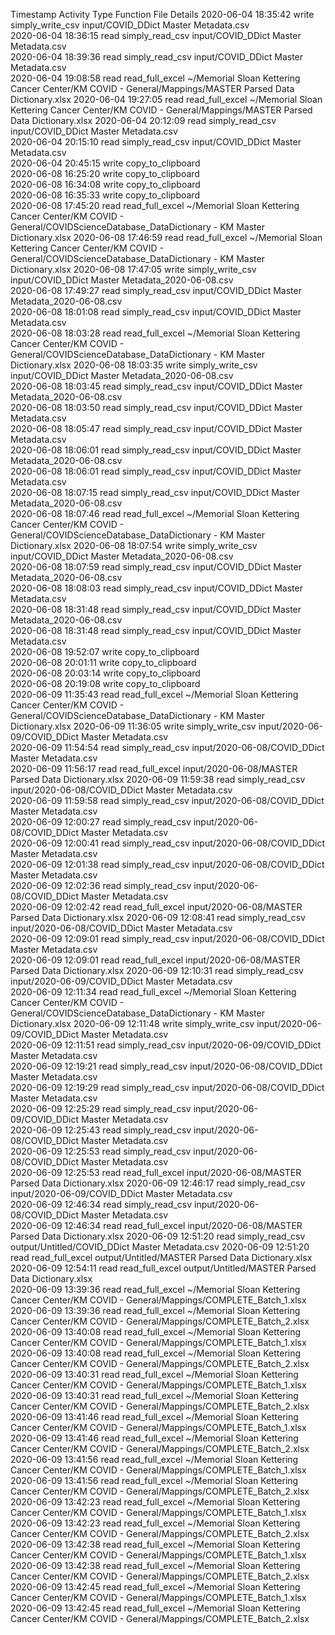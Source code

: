 Timestamp	Activity Type	Function	File	Details
2020-06-04 18:35:42	write	simply_write_csv	input/COVID_DDict Master Metadata.csv	
2020-06-04 18:36:15	read	simply_read_csv	input/COVID_DDict Master Metadata.csv	
2020-06-04 18:39:36	read	simply_read_csv	input/COVID_DDict Master Metadata.csv	
2020-06-04 19:08:58	read	read_full_excel	~/Memorial Sloan Kettering Cancer Center/KM COVID - General/Mappings/MASTER Parsed Data Dictionary.xlsx	
2020-06-04 19:27:05	read	read_full_excel	~/Memorial Sloan Kettering Cancer Center/KM COVID - General/Mappings/MASTER Parsed Data Dictionary.xlsx	
2020-06-04 20:12:09	read	simply_read_csv	input/COVID_DDict Master Metadata.csv	
2020-06-04 20:15:10	read	simply_read_csv	input/COVID_DDict Master Metadata.csv	
2020-06-04 20:45:15	write	copy_to_clipboard		
2020-06-08 16:25:20	write	copy_to_clipboard		
2020-06-08 16:34:08	write	copy_to_clipboard		
2020-06-08 16:35:33	write	copy_to_clipboard		
2020-06-08 17:45:20	read	read_full_excel	~/Memorial Sloan Kettering Cancer Center/KM COVID - General/COVIDScienceDatabase_DataDictionary - KM Master Dictionary.xlsx	
2020-06-08 17:46:59	read	read_full_excel	~/Memorial Sloan Kettering Cancer Center/KM COVID - General/COVIDScienceDatabase_DataDictionary - KM Master Dictionary.xlsx	
2020-06-08 17:47:05	write	simply_write_csv	input/COVID_DDict Master Metadata_2020-06-08.csv	
2020-06-08 17:49:27	read	simply_read_csv	input/COVID_DDict Master Metadata_2020-06-08.csv	
2020-06-08 18:01:08	read	simply_read_csv	input/COVID_DDict Master Metadata.csv	
2020-06-08 18:03:28	read	read_full_excel	~/Memorial Sloan Kettering Cancer Center/KM COVID - General/COVIDScienceDatabase_DataDictionary - KM Master Dictionary.xlsx	
2020-06-08 18:03:35	write	simply_write_csv	input/COVID_DDict Master Metadata_2020-06-08.csv	
2020-06-08 18:03:45	read	simply_read_csv	input/COVID_DDict Master Metadata_2020-06-08.csv	
2020-06-08 18:03:50	read	simply_read_csv	input/COVID_DDict Master Metadata.csv	
2020-06-08 18:05:47	read	simply_read_csv	input/COVID_DDict Master Metadata.csv	
2020-06-08 18:06:01	read	simply_read_csv	input/COVID_DDict Master Metadata_2020-06-08.csv	
2020-06-08 18:06:01	read	simply_read_csv	input/COVID_DDict Master Metadata.csv	
2020-06-08 18:07:15	read	simply_read_csv	input/COVID_DDict Master Metadata_2020-06-08.csv	
2020-06-08 18:07:46	read	read_full_excel	~/Memorial Sloan Kettering Cancer Center/KM COVID - General/COVIDScienceDatabase_DataDictionary - KM Master Dictionary.xlsx	
2020-06-08 18:07:54	write	simply_write_csv	input/COVID_DDict Master Metadata_2020-06-08.csv	
2020-06-08 18:07:59	read	simply_read_csv	input/COVID_DDict Master Metadata_2020-06-08.csv	
2020-06-08 18:08:03	read	simply_read_csv	input/COVID_DDict Master Metadata.csv	
2020-06-08 18:31:48	read	simply_read_csv	input/COVID_DDict Master Metadata_2020-06-08.csv	
2020-06-08 18:31:48	read	simply_read_csv	input/COVID_DDict Master Metadata.csv	
2020-06-08 19:52:07	write	copy_to_clipboard		
2020-06-08 20:01:11	write	copy_to_clipboard		
2020-06-08 20:03:14	write	copy_to_clipboard		
2020-06-08 20:19:08	write	copy_to_clipboard		
2020-06-09 11:35:43	read	read_full_excel	~/Memorial Sloan Kettering Cancer Center/KM COVID - General/COVIDScienceDatabase_DataDictionary - KM Master Dictionary.xlsx	
2020-06-09 11:36:05	write	simply_write_csv	input/2020-06-09/COVID_DDict Master Metadata.csv	
2020-06-09 11:54:54	read	simply_read_csv	input/2020-06-08/COVID_DDict Master Metadata.csv	
2020-06-09 11:56:17	read	read_full_excel	input/2020-06-08/MASTER Parsed Data Dictionary.xlsx	
2020-06-09 11:59:38	read	simply_read_csv	input/2020-06-08/COVID_DDict Master Metadata.csv	
2020-06-09 11:59:58	read	simply_read_csv	input/2020-06-08/COVID_DDict Master Metadata.csv	
2020-06-09 12:00:27	read	simply_read_csv	input/2020-06-08/COVID_DDict Master Metadata.csv	
2020-06-09 12:00:41	read	simply_read_csv	input/2020-06-08/COVID_DDict Master Metadata.csv	
2020-06-09 12:01:38	read	simply_read_csv	input/2020-06-08/COVID_DDict Master Metadata.csv	
2020-06-09 12:02:36	read	simply_read_csv	input/2020-06-08/COVID_DDict Master Metadata.csv	
2020-06-09 12:02:42	read	read_full_excel	input/2020-06-08/MASTER Parsed Data Dictionary.xlsx	
2020-06-09 12:08:41	read	simply_read_csv	input/2020-06-08/COVID_DDict Master Metadata.csv	
2020-06-09 12:09:01	read	simply_read_csv	input/2020-06-08/COVID_DDict Master Metadata.csv	
2020-06-09 12:09:01	read	read_full_excel	input/2020-06-08/MASTER Parsed Data Dictionary.xlsx	
2020-06-09 12:10:31	read	simply_read_csv	input/2020-06-09/COVID_DDict Master Metadata.csv	
2020-06-09 12:11:34	read	read_full_excel	~/Memorial Sloan Kettering Cancer Center/KM COVID - General/COVIDScienceDatabase_DataDictionary - KM Master Dictionary.xlsx	
2020-06-09 12:11:48	write	simply_write_csv	input/2020-06-09/COVID_DDict Master Metadata.csv	
2020-06-09 12:11:51	read	simply_read_csv	input/2020-06-09/COVID_DDict Master Metadata.csv	
2020-06-09 12:19:21	read	simply_read_csv	input/2020-06-08/COVID_DDict Master Metadata.csv	
2020-06-09 12:19:29	read	simply_read_csv	input/2020-06-08/COVID_DDict Master Metadata.csv	
2020-06-09 12:25:29	read	simply_read_csv	input/2020-06-09/COVID_DDict Master Metadata.csv	
2020-06-09 12:25:43	read	simply_read_csv	input/2020-06-08/COVID_DDict Master Metadata.csv	
2020-06-09 12:25:53	read	simply_read_csv	input/2020-06-08/COVID_DDict Master Metadata.csv	
2020-06-09 12:25:53	read	read_full_excel	input/2020-06-08/MASTER Parsed Data Dictionary.xlsx	
2020-06-09 12:46:17	read	simply_read_csv	input/2020-06-09/COVID_DDict Master Metadata.csv	
2020-06-09 12:46:34	read	simply_read_csv	input/2020-06-08/COVID_DDict Master Metadata.csv	
2020-06-09 12:46:34	read	read_full_excel	input/2020-06-08/MASTER Parsed Data Dictionary.xlsx	
2020-06-09 12:51:20	read	simply_read_csv	output/Untitled/COVID_DDict Master Metadata.csv	
2020-06-09 12:51:20	read	read_full_excel	output/Untitled/MASTER Parsed Data Dictionary.xlsx	
2020-06-09 12:54:11	read	read_full_excel	output/Untitled/MASTER Parsed Data Dictionary.xlsx	
2020-06-09 13:39:36	read	read_full_excel	~/Memorial Sloan Kettering Cancer Center/KM COVID - General/Mappings/COMPLETE_Batch_1.xlsx	
2020-06-09 13:39:36	read	read_full_excel	~/Memorial Sloan Kettering Cancer Center/KM COVID - General/Mappings/COMPLETE_Batch_2.xlsx	
2020-06-09 13:40:08	read	read_full_excel	~/Memorial Sloan Kettering Cancer Center/KM COVID - General/Mappings/COMPLETE_Batch_1.xlsx	
2020-06-09 13:40:08	read	read_full_excel	~/Memorial Sloan Kettering Cancer Center/KM COVID - General/Mappings/COMPLETE_Batch_2.xlsx	
2020-06-09 13:40:31	read	read_full_excel	~/Memorial Sloan Kettering Cancer Center/KM COVID - General/Mappings/COMPLETE_Batch_1.xlsx	
2020-06-09 13:40:31	read	read_full_excel	~/Memorial Sloan Kettering Cancer Center/KM COVID - General/Mappings/COMPLETE_Batch_2.xlsx	
2020-06-09 13:41:46	read	read_full_excel	~/Memorial Sloan Kettering Cancer Center/KM COVID - General/Mappings/COMPLETE_Batch_1.xlsx	
2020-06-09 13:41:46	read	read_full_excel	~/Memorial Sloan Kettering Cancer Center/KM COVID - General/Mappings/COMPLETE_Batch_2.xlsx	
2020-06-09 13:41:56	read	read_full_excel	~/Memorial Sloan Kettering Cancer Center/KM COVID - General/Mappings/COMPLETE_Batch_1.xlsx	
2020-06-09 13:41:56	read	read_full_excel	~/Memorial Sloan Kettering Cancer Center/KM COVID - General/Mappings/COMPLETE_Batch_2.xlsx	
2020-06-09 13:42:23	read	read_full_excel	~/Memorial Sloan Kettering Cancer Center/KM COVID - General/Mappings/COMPLETE_Batch_1.xlsx	
2020-06-09 13:42:23	read	read_full_excel	~/Memorial Sloan Kettering Cancer Center/KM COVID - General/Mappings/COMPLETE_Batch_2.xlsx	
2020-06-09 13:42:38	read	read_full_excel	~/Memorial Sloan Kettering Cancer Center/KM COVID - General/Mappings/COMPLETE_Batch_1.xlsx	
2020-06-09 13:42:38	read	read_full_excel	~/Memorial Sloan Kettering Cancer Center/KM COVID - General/Mappings/COMPLETE_Batch_2.xlsx	
2020-06-09 13:42:45	read	read_full_excel	~/Memorial Sloan Kettering Cancer Center/KM COVID - General/Mappings/COMPLETE_Batch_1.xlsx	
2020-06-09 13:42:45	read	read_full_excel	~/Memorial Sloan Kettering Cancer Center/KM COVID - General/Mappings/COMPLETE_Batch_2.xlsx	
